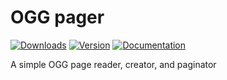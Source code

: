 # OGG pager
[![Downloads](https://img.shields.io/crates/d/ogg_pager?style=for-the-badge&logo=rust)](https://crates.io/crates/ogg_pager)
[![Version](https://img.shields.io/crates/v/ogg_pager?style=for-the-badge&logo=rust)](https://crates.io/crates/ogg_pager)
[![Documentation](https://img.shields.io/badge/docs.rs-ogg_pager-informational?style=for-the-badge&logo=read-the-docs)](https://docs.rs/ogg_pager/)

A simple OGG page reader, creator, and paginator